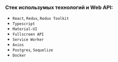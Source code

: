 ### Стек использумых технологий и Web API:

- `React`, `Redux`, `Redux Toolkit`
- `Typescript`
- `Material-UI`
- `Fullscreen API`
- `Service Worker`
- `Axios`
- `Postgres`, `Sequelize`
- `Docker`
